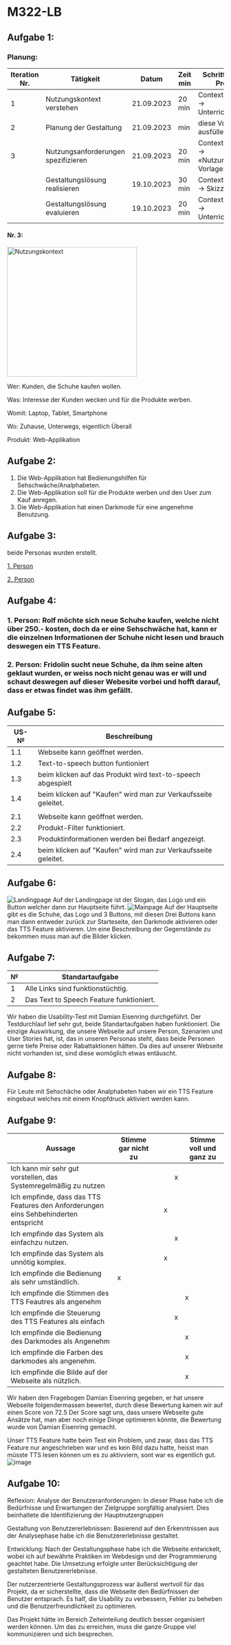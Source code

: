 # M322-LB

## Aufgabe 1:
### Planung:
|Iteration Nr.|Tätigkeit|Datum|Zeit min|Schritt aus dem Prozess|
|-------------|---------|-----|--------|-----------------------|
|1|	Nutzungskontext verstehen|	21.09.2023	|20 min|	Contextual Inquiry -> Unterrichtsmaterial|
|2|	Planung der Gestaltung	|21.09.2023|	min	|diese Vorlage ausfüllen|
|3	|Nutzungsanforderungen spezifizieren	|21.09.2023	|20 min|	Contextual Inquiry -> «Nutzungskontext Vorlage»|
||	Gestaltungslösung realisieren|	19.10.2023|	30 min|	Contextual Inquiry -> Skizze|
||	Gestaltungslösung evaluieren|	19.10.2023|	20 min|	Contextual Inquiry -> Unterrichtsmaterial|

#### Nr. 3:

<img width="302" alt="Nutzungskontext" src="https://github.com/xBl0oM/M322-LB/assets/111045598/fe0d48c5-1af6-4d07-b7c0-04bf2c56f1f8">

Wer:      Kunden, die Schuhe kaufen wollen.

Was:      Interesse der Kunden wecken und für die Produkte werben.

Womit:    Laptop, Tablet, Smartphone

Wo:       Zuhause, Unterwegs, eigentlich Überall

Produkt:  Web-Applikation



## Aufgabe 2:
1.	Die Web-Applikation hat Bedienungshilfen für Sehschwäche/Analphabeten.
2.	Die Web-Applikation soll für die Produkte werben und den User zum Kauf anregen.
3.	Die Web-Applikation hat einen Darkmode für eine angenehme Benutzung.

## Aufgabe 3:
beide Personas wurden erstellt.

[1. Person](https://github.com/xBl0oM/M322-LB/blob/b08e04eacfff7ff0d779aba195f713faa9e89192/Persona%201.pptx)

[2. Person](https://github.com/xBl0oM/M322-LB/blob/18db697368ec8ef87590c2d9aaa3d521013a3701/Persona2.pptx)

## Aufgabe 4:

### 1. Person: Rolf möchte sich neue Schuhe kaufen, welche nicht über 250.- kosten, doch da er eine Sehschwäche hat, kann er die einzelnen Informationen der Schuhe nicht lesen und brauch deswegen ein TTS Feature.

### 2. Person: Fridolin sucht neue Schuhe, da ihm seine alten geklaut wurden, er weiss noch nicht genau was er will und schaut deswegen auf dieser Webesite vorbei und hofft darauf, dass er etwas findet was ihm gefällt.

## Aufgabe 5:

| US-№ |      Beschreibung    |
| ---- |   --------------- |
| 1.1    |      Webseite kann geöffnet werden.           |
| 1.2  |   Text-to-speech button funtioniert              |
| 1.3 | beim klicken auf das Produkt wird text-to-speech abgespielt |
| 1.4 | beim klicken auf "Kaufen" wird man zur Verkaufsseite geleitet. |
|||
| 2.1 | Webseite kann geöffnet werden.|
| 2.2 | Produkt-Filter funktioniert.|
| 2.3 | Produktinformationen werden bei Bedarf angezeigt. |
| 2.4 | beim klicken auf "Kaufen" wird man zur Verkaufsseite geleitet. |

## Aufgabe 6:
![Landingpage](https://github.com/xBl0oM/M322-LB/assets/111045600/9c16989c-bbe3-459a-8b4e-f9c2a65f549b)
Auf der Landingpage ist der Slogan, das Logo und ein Button welcher dann zur Hauptseite führt.
![Mainpage](https://github.com/xBl0oM/M322-LB/assets/111045600/d58e6b5a-bbb0-4b43-b5a6-be30e30cdffd)
Auf der Hauptseite gibt es die Schuhe, das Logo und 3 Buttons, mit diesen Drei Buttons kann man dann entweder zurück zur Starteseite, den Darkmode aktivieren oder das TTS Feature aktivieren. Um eine Beschreibung der Gegenstände zu bekommen muss man auf die Bilder klicken.
## Aufgabe 7:

|№|Standartaufgabe|
|-----|-------------|
|1|Alle Links sind funktionstüchtig.|
|2|Das Text to Speech Feature funktioniert.|

Wir haben die Usability-Test mit Damian Eisenring durchgeführt. Der Testdurchlauf lief sehr gut, beide Standartaufgaben haben funktioniert. 
Die einzige Auswirkung, die unsere Webseite auf unsere Person, Szenarien und User Stories hat, ist, das in unseren Personas steht, dass beide Personen gerne tiefe Preise oder Rabattaktionen hätten. Da dies auf unserer Webseite nicht vorhanden ist, sind diese womöglich etwas entäuscht.

## Aufgabe 8:
Für Leute mit Sehschäche oder Analphabeten haben wir ein TTS Feature eingebaut welches mit einem Knopfdruck aktiviert werden kann.

## Aufgabe 9:

|Aussage|Stimme gar nicht zu||||Stimme voll und ganz zu|
|-------|-------------------|-------------------|-------------------|-------------------|-------------------|
|Ich kann mir sehr gut vorstellen, das Systemregelmäßig zu nutzen||||x||
|Ich empfinde, dass das TTS Features den Anforderungen eins Sehbehinderten entspricht|||x|||
|Ich empfinde das System als einfachzu nutzen.||||x||
|Ich empfinde das System als unnötig komplex.|||x|||
|Ich empfinde die Bedienung als sehr umständlich.|x|||||
|Ich empfinde die Stimmen des TTS Feautres als angenehm|||||x|
|Ich empfinde die Steuerung des TTS Features als einfach||||x||
|Ich empfinde die Bedienung des Darkmodes als Angenehm|||||x|
|Ich empfinde die Farben des darkmodes als angenehm.|||||x
|Ich empfinde die Bilde auf der Webseite als nützlich.|||||x|

Wir haben den Fragebogen Damian Eisenring gegeben, er hat unsere Webseite folgendermassen bewertet, durch diese Bewertung kamen wir auf einen Score von 72.5
Der Score sagt uns, dass unsere Webseite gute Ansätze hat, man aber noch einige Dinge optimieren könnte, die Bewertung wurde von Damian Eisenring gemacht.

Unser TTS Feature hatte beim Test ein Problem, und zwar, dass das TTS Feature nur angeschrieben war und es kein Bild dazu hatte, heisst man müsste TTS lesen können um es zu aktivviern, sont war es eigentlich gut.
![image](https://github.com/xBl0oM/M322-LB/assets/111043950/2a3d248c-d39b-4c89-994c-c6e12269cac1)


## Aufgabe 10:
Reflexion:
Analyse der Benutzeranforderungen: In dieser Phase habe ich die Bedürfnisse und Erwartungen der Zielgruppe
sorgfältig analysiert. Dies beinhaltete die Identifizierung der Hauptnutzergruppen

Gestaltung von Benutzererlebnissen: Basierend auf den Erkenntnissen aus der Analysephase habe ich die Benutzererlebnisse gestaltet.

Entwicklung: Nach der Gestaltungsphase habe ich die Webseite entwickelt, wobei ich auf bewährte Praktiken im Webdesign und der Programmierung geachtet habe. Die Umsetzung erfolgte unter Berücksichtigung der gestalteten Benutzererlebnisse.

Der nutzerzentrierte Gestaltungsprozess war äußerst wertvoll für das Projekt, da er sicherstellte, dass die Webseite den Bedürfnissen der Benutzer entsprach. Es half, die Usability zu verbessern, Fehler zu beheben und die Benutzerfreundlichkeit zu optimieren.

Das Projekt hätte im Bereich Zeiteinteilung deutlich besser organisiert werden können. Um das zu erreichen, muss die ganze Gruppe viel kommunizieren und sich besprechen.



